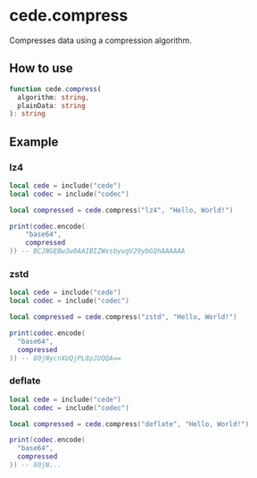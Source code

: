 # cede.compress

Compresses data using a compression algorithm.

## How to use

```typescript
function cede.compress(
  algorithm: string,
  plainData: string
): string
```

## Example

### lz4

```lua
local cede = include("cede")
local codec = include("codec")

local compressed = cede.compress("lz4", "Hello, World!")

print(codec.encode(
    "base64",
    compressed
)) -- BCJNGEBw3w0AAIBIZWxsbywgV29ybGQhAAAAAA
```

### zstd

```lua
local cede = include("cede")
local codec = include("codec")

local compressed = cede.compress("zstd", "Hello, World!")

print(codec.encode(
  "base64",
  compressed
)) -- 80jNycnXUQjPL8pJUQQA==
```

### deflate

```lua
local cede = include("cede")
local codec = include("codec")

local compressed = cede.compress("deflate", "Hello, World!")

print(codec.encode(
  "base64",
  compressed
)) -- 80jN...
```
